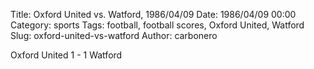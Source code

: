 Title: Oxford United vs. Watford, 1986/04/09
Date: 1986/04/09 00:00
Category: sports
Tags: football, football scores, Oxford United, Watford
Slug: oxford-united-vs-watford
Author: carbonero


Oxford United 1 - 1 Watford
